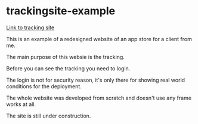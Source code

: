 # trackingsite-example

[Link to tracking site](https://patrickschubert87.github.io/trackingsite-example/)

This is an example of a redesigned website of an app store for a client from me.

The main purpose of this websie is the tracking.

Before you can see the tracking you need to login.

The login is not for security reason, it's only there for showing real world conditions for the deployment.

The whole website was developed from scratch and doesn't use any frame works at all.

The site is still under construction.
